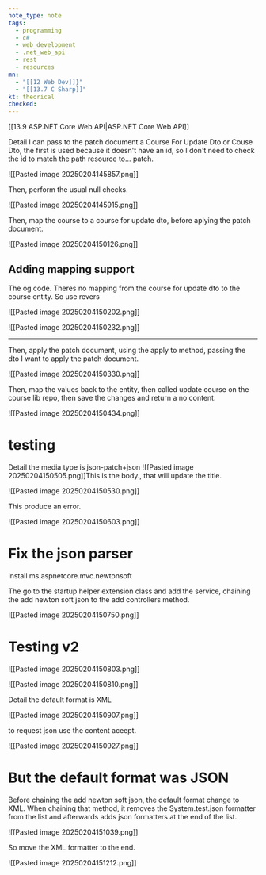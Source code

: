 ```yaml
---
note_type: note
tags:
  - programming
  - c#
  - web_development
  - .net_web_api
  - rest
  - resources
mn:
  - "[[12 Web Dev]]}"
  - "[[13.7 C Sharp]]"
kt: theorical
checked:
---
```

[[13.9 ASP.NET Core Web API|ASP.NET Core Web API]]


Detail I can pass to the patch document a Course For Update Dto or Couse Dto, the first is used because it doesn't have an id, so I don't need to check the id to match the path resource to... patch.

![[Pasted image 20250204145857.png]]

Then, perform the usual null checks.

![[Pasted image 20250204145915.png]]

Then, map the course to a course for update dto, before aplying the patch document.

![[Pasted image 20250204150126.png]]

## Adding mapping support
The og code. Theres no mapping from the course for update dto to the course entity. So use revers

![[Pasted image 20250204150202.png]]

![[Pasted image 20250204150232.png]]

---
Then, apply the patch document, using the apply to method, passing the dto I want to apply the patch document.

![[Pasted image 20250204150330.png]]

Then, map the values back to the entity, then called update course on the course lib repo, then save the changes and return a no content.

![[Pasted image 20250204150434.png]]

# testing
Detail the media type is json-patch+json
![[Pasted image 20250204150505.png]]This is the body., that will update the title. 

![[Pasted image 20250204150530.png]]

This produce an error.

![[Pasted image 20250204150603.png]]

# Fix the json parser
install ms.aspnetcore.mvc.newtonsoft

The go to the startup helper extension class and add the service, chaining the add newton soft json to the add controllers method.

![[Pasted image 20250204150750.png]]

# Testing v2
![[Pasted image 20250204150803.png]]

![[Pasted image 20250204150810.png]]

Detail the default format is XML

![[Pasted image 20250204150907.png]]

to request json use the content aceept.

![[Pasted image 20250204150927.png]]

# But the default format was JSON
Before chaining the add newton soft json, the default format change to XML. When chaining that method, it removes the System.test.json formatter from the list and afterwards adds json formatters at the end of the list. 


![[Pasted image 20250204151039.png]]

So move the XML formatter to the end.

![[Pasted image 20250204151212.png]]

